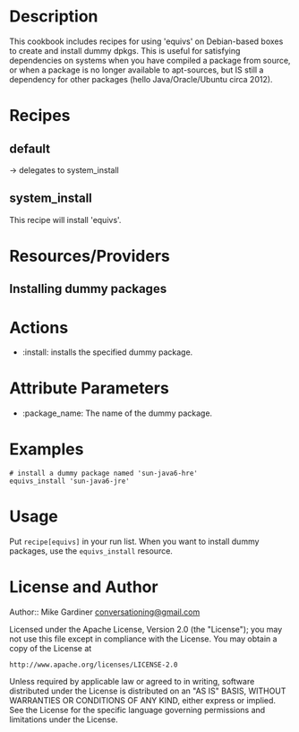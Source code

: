 Description
===========

This cookbook includes recipes for using 'equivs' on Debian-based
boxes to create and install dummy dpkgs. This is useful for satisfying
dependencies on systems when you have compiled a package from source,
or when a package is no longer available to apt-sources, but IS still
a dependency for other packages (hello Java/Oracle/Ubuntu circa 2012).

Recipes
=======

default
-------
-> delegates to system_install

system_install
--------------
This recipe will install 'equivs'.

Resources/Providers
===================

Installing dummy packages
-------------------------

# Actions

- :install: installs the specified dummy package.

# Attribute Parameters

- :package_name: The name of the dummy package.

# Examples

    # install a dummy package named 'sun-java6-hre'
    equivs_install 'sun-java6-jre'

Usage
=====

Put `recipe[equivs]` in your run list. When you want to install dummy
packages, use the `equivs_install` resource.

License and Author
==================

Author:: Mike Gardiner <conversationing@gmail.com>


Licensed under the Apache License, Version 2.0 (the "License");
you may not use this file except in compliance with the License.
You may obtain a copy of the License at

    http://www.apache.org/licenses/LICENSE-2.0

Unless required by applicable law or agreed to in writing, software
distributed under the License is distributed on an "AS IS" BASIS,
WITHOUT WARRANTIES OR CONDITIONS OF ANY KIND, either express or implied.
See the License for the specific language governing permissions and
limitations under the License.

